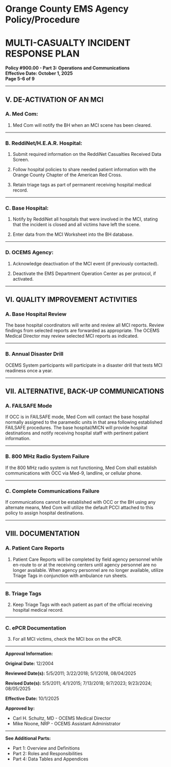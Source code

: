 # Orange County EMS Agency Policy/Procedure
# MULTI-CASUALTY INCIDENT RESPONSE PLAN
**Policy #900.00 - Part 3: Operations and Communications**  
**Effective Date: October 1, 2025**  
**Page 5-6 of 9**

---

## V. DE-ACTIVATION OF AN MCI

### A. Med Com:

1. Med Com will notify the BH when an MCI scene has been cleared.

---

### B. ReddiNet/H.E.A.R. Hospital:

1. Submit required information on the ReddiNet Casualties Received Data Screen.

2. Follow hospital policies to share needed patient information with the Orange County Chapter of the American Red Cross.

3. Retain triage tags as part of permanent receiving hospital medical record.

---

### C. Base Hospital:

1. Notify by ReddiNet all hospitals that were involved in the MCI, stating that the incident is closed and all victims have left the scene.

2. Enter data from the MCI Worksheet into the BH database.

---

### D. OCEMS Agency:

1. Acknowledge deactivation of the MCI event (if previously contacted).

2. Deactivate the EMS Department Operation Center as per protocol, if activated.

---

## VI. QUALITY IMPROVEMENT ACTIVITIES

### A. Base Hospital Review

The base hospital coordinators will write and review all MCI reports. Review findings from selected reports are forwarded as appropriate. The OCEMS Medical Director may review selected MCI reports as indicated.

---

### B. Annual Disaster Drill

OCEMS System participants will participate in a disaster drill that tests MCI readiness once a year.

---

## VII. ALTERNATIVE, BACK-UP COMMUNICATIONS

### A. FAILSAFE Mode

If OCC is in FAILSAFE mode, Med Com will contact the base hospital normally assigned to the paramedic units in that area following established FAILSAFE procedures. The base hospital/MICN will provide hospital destinations and notify receiving hospital staff with pertinent patient information.

---

### B. 800 MHz Radio System Failure

If the 800 MHz radio system is not functioning, Med Com shall establish communications with OCC via Med-9, landline, or cellular phone.

---

### C. Complete Communications Failure

If communications cannot be established with OCC or the BH using any alternate means, Med Com will utilize the default PCCI attached to this policy to assign hospital destinations.

---

## VIII. DOCUMENTATION

### A. Patient Care Reports

1. Patient Care Reports will be completed by field agency personnel while en-route to or at the receiving centers until agency personnel are no longer available. When agency personnel are no longer available, utilize Triage Tags in conjunction with ambulance run sheets.

---

### B. Triage Tags

2. Keep Triage Tags with each patient as part of the official receiving hospital medical record.

---

### C. ePCR Documentation

3. For all MCI victims, check the MCI box on the ePCR.

---

**Approval Information:**

**Original Date:** 12/2004

**Reviewed Date(s):** 5/5/2011; 3/22/2018; 5/1/2018, 08/04/2025

**Revised Date(s):** 5/5/2011; 4/1/2015; 7/13/2018; 9/7/2023; 9/23/2024; 08/05/2025

**Effective Date:** 10/1/2025

**Approved by:**
- Carl H. Schultz, MD - OCEMS Medical Director
- Mike Noone, NRP - OCEMS Assistant Administrator

---

**See Additional Parts:**
- Part 1: Overview and Definitions
- Part 2: Roles and Responsibilities
- Part 4: Data Tables and Appendices

